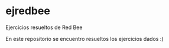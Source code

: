 # ejredbee
Ejercicios resueltos de Red Bee

En este repositorio se encuentro resueltos los ejercicios dados :)
